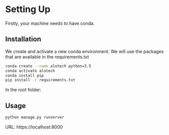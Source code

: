 # Setting Up

Firstly, your machine needs to have conda.

## Installation

We create and activate a new conda environment. We will use the packages that are available in the requirements.txt

```bash
conda create --name alotech python=3.5
conda activate alotech
conda install pip
pip install -r requirements.txt

```

In the root folder:

## Usage

```python
python manage.py runserver
```

URL: https://localhost:8000

